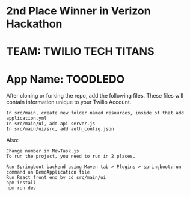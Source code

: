 
# 2nd Place Winner in Verizon Hackathon


# TEAM: TWILIO TECH TITANS                                   
      
# App Name: TOODLEDO 

After cloning or forking the repo, add the following files. These files will contain information unique to your Twilio Account. 
```
In src/main, create new folder named resources, inside of that add application.yml
In src/main/ui, add api-server.js
In src/main/ui/src, add auth_config.json
```

Also:
```
Change number in NewTask.js
To run the project, you need to run in 2 places.
```
```
Run Springboot backend using Maven tab > Plugins > springboot:run command on DemoApplication file
Run React front end by cd src/main/ui
npm install
npm run dev
```
